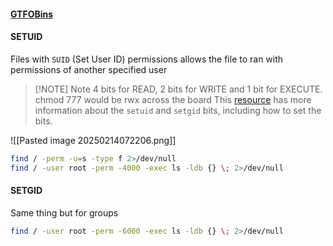 #### [GTFOBins](https://gtfobins.github.io)
#### SETUID
Files with `SUID` (Set User ID) permissions allows the file to ran with permissions of another specified user

> [!NOTE] Note
> 4 bits for READ, 2 bits for WRITE and 1 bit for EXECUTE. chmod 777 would be rwx across the board This [resource](https://linuxconfig.org/how-to-use-special-permissions-the-setuid-setgid-and-sticky-bits) has more information about the `setuid` and `setgid` bits, including how to set the bits.

![[Pasted image 20250214072206.png]]

```bash
find / -perm -u=s -type f 2>/dev/null
find / -user root -perm -4000 -exec ls -ldb {} \; 2>/dev/null
```

#### SETGID
Same thing but for groups
```bash
find / -user root -perm -6000 -exec ls -ldb {} \; 2>/dev/null
```